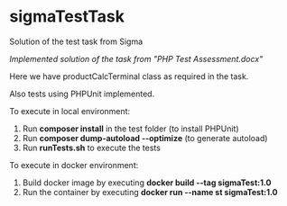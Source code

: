 # sigmaTestTask
Solution of the test task from Sigma

_Implemented solution of the task from "PHP Test Assessment.docx"_

Here we have productCalcTerminal class as required in the task.


Also tests using PHPUnit implemented.

To execute in local environment:

1. Run **composer install** in the test folder (to install PHPUnit)
2. Run **composer dump-autoload --optimize** (to generate autoload)
3. Run **runTests.sh** to execute the tests

To execute in docker environment:
1. Build docker image by executing **docker build --tag sigmaTest:1.0**
2. Run the container by executing **docker run --name st sigmaTest:1.0**